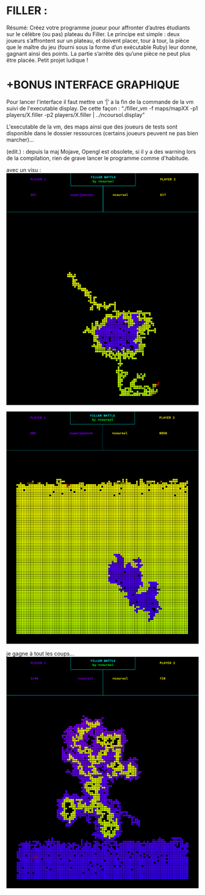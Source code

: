 # FILLER :

Résumé: Créez votre programme joueur pour affronter d’autres étudiants sur le célèbre
(ou pas) plateau du Filler. Le principe est simple : deux joueurs s’affrontent sur un
plateau, et doivent placer, tour à tour, la pièce que le maître du jeu (fourni sous la
forme d’un exécutable Ruby) leur donne, gagnant ainsi des points. La partie s’arrête dès
qu’une pièce ne peut plus être placée. Petit projet ludique !

# +BONUS INTERFACE GRAPHIQUE

Pour lancer l'interface il faut mettre un ‘|’ a la fin de la commande de la vm suivi de l'executable display.
De cette façon : “./filler_vm -f maps/mapXX -p1 players/X.filler -p2 players/X.filler | ../ncoursol.display”

L'executable de la vm, des maps ainsi que des joueurs de tests sont disponible dans le dossier ressources (certains joueurs peuvent ne pas bien marcher)...

(edit.) : depuis la maj Mojave, Opengl est obsolete, si il y a des warning lors de la compilation, rien de grave lancer le programme comme d'habitude.

avec un visu :
![image1](https://github.com/ncoursol/Filler/blob/master/screenshot/image2.png)

![image1](https://github.com/ncoursol/Filler/blob/master/screenshot/image3.png)

je gagne à tout les coups...
![image1](https://github.com/ncoursol/Filler/blob/master/screenshot/image1.png)
